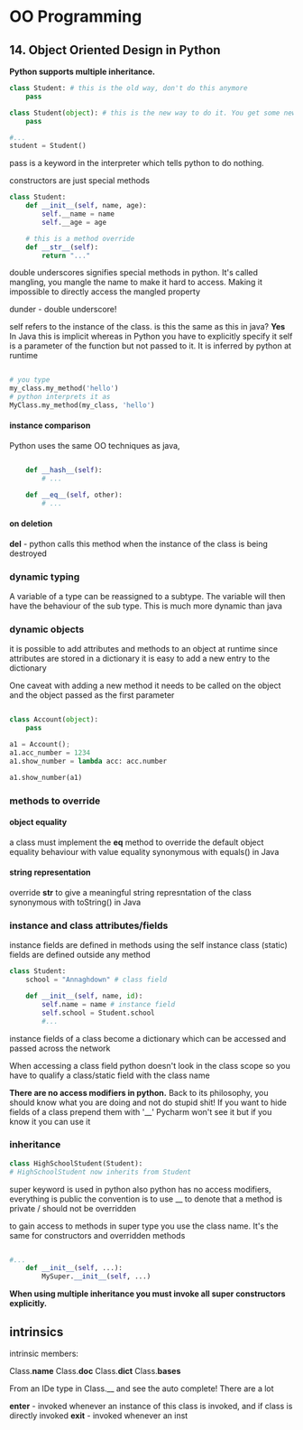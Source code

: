 # OO Programming

## 14. Object Oriented Design in Python

**Python supports multiple inheritance.**

```python
class Student: # this is the old way, don't do this anymore
	pass

class Student(object): # this is the new way to do it. You get some new features this way
	pass

#...
student = Student()
```

pass is a keyword in the interpreter which tells python to do nothing.

constructors are just special methods

```python
class Student:
	def __init__(self, name, age):
		self.__name = name
		self.__age = age

	# this is a method override
	def __str__(self):
		return "..."

```

double underscores signifies special methods in python.
It's called mangling, you mangle the name to make it hard to access.
Making it impossible to directly access the mangled property

dunder - double underscore!

self refers to the instance of the class.
is this the same as this in java? **Yes**
In Java this is implicit whereas in Python you have to explicitly specify it
self is a parameter of the function but not passed to it. It is inferred by python at runtime

```python

# you type
my_class.my_method('hello')
# python interprets it as
MyClass.my_method(my_class, 'hello')

```

#### instance comparison

Python uses the same OO techniques as java,

```python

	def __hash__(self):
		# ...

	def __eq__(self, other):
		# ...
```

#### on deletion

__del__ - python calls this method when the instance of the class is being destroyed

### dynamic typing

A variable of a type can be reassigned to a subtype.
The variable will then have the behaviour of the sub type.
This is much more dynamic than java

### dynamic objects

it is possible to add attributes and methods to an object at runtime
since attributes are stored in a dictionary it is easy to add a new entry to the dictionary

One caveat with adding a new method
it needs to be called on the object and the object passed as the first parameter

```python

class Account(object):
	pass

a1 = Account();
a1.acc_number = 1234
a1.show_number = lambda acc: acc.number

a1.show_number(a1)

```

### methods to override

#### object equality

a class must implement the __eq__ method to override the default object equality behaviour with value equality
synonymous with equals() in Java

#### string representation

override __str__ to give a meaningful string represntation of the class
synonymous with toString() in Java

### instance and class attributes/fields

instance fields are defined in methods using the self instance
class (static) fields are defined outside any method

```python
class Student:
	school = "Annaghdown" # class field

	def __init__(self, name, id):
		self.name = name # instance field
		self.school = Student.school
		#...
```

instance fields of a class become a dictionary which can be accessed and passed across the network

When accessing a class field python doesn't look in the class scope so you have to qualify a class/static field with the class name

**There are no access modifiers in python.**
Back to its philosophy, you should know what you are doing and not do stupid shit!
If you want to hide fields of a class prepend them with '\__'
Pycharm won't see it but if you know it you can use it

### inheritance

``` python
class HighSchoolStudent(Student):
# HighSchoolStudent now inherits from Student
```

super keyword is used in python also
python has no access modifiers, everything is public
the convention is to use __ to denote that a method is private / should not be overridden

to gain access to methods in super type you use the class name. It's the same for constructors and overridden methods

```python

#...
	def __init__(self, ...):
		MySuper.__init__(self, ...)

```

**When using multiple inheritance you must invoke all super constructors explicitly.**

## intrinsics

intrinsic members:

Class.__name__
Class.__doc__
Class.__dict__
Class.__bases__

From an IDe type in Class.__ and see the auto complete! There are a lot

__enter__ - invoked whenever an instance of this class is invoked, and if class is directly invoked
__exit__ - invoked whenever an inst
